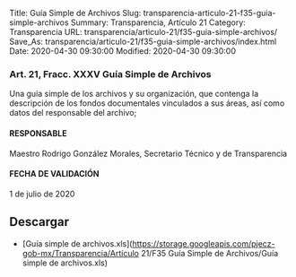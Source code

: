 Title: Guía Simple de Archivos
Slug: transparencia-articulo-21-f35-guia-simple-archivos
Summary: Transparencia, Artículo 21
Category: Transparencia
URL: transparencia/articulo-21/f35-guia-simple-archivos/
Save_As: transparencia/articulo-21/f35-guia-simple-archivos/index.html
Date: 2020-04-30 09:30:00
Modified: 2020-04-30 09:30:00


### Art. 21, Fracc. XXXV Guía Simple de Archivos

Una guía simple de los archivos y su organización, que contenga la descripción de los fondos documentales vinculados a sus áreas, así como datos del responsable del archivo;

#### RESPONSABLE

Maestro Rodrigo González Morales, Secretario Técnico y de Transparencia

#### FECHA DE VALIDACIÓN

1 de julio de 2020


## Descargar


* [Guía simple de archivos.xls](https://storage.googleapis.com/pjecz-gob-mx/Transparencia/Artículo 21/F35 Guía Simple de Archivos/Guía simple de archivos.xls)


